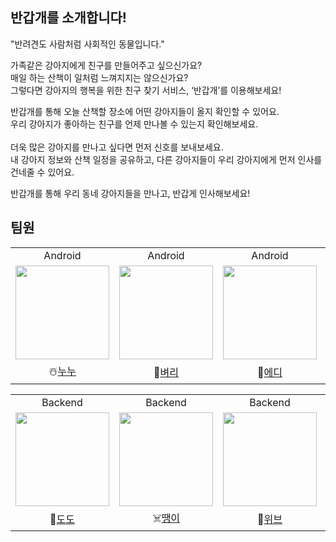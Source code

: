 ## 반갑개를 소개합니다!
"반려견도 사람처럼 사회적인 동물입니다."

가족같은 강아지에게 친구를 만들어주고 싶으신가요?<br />
매일 하는 산책이 일처럼 느껴지지는 않으신가요?<br />
그렇다면 강아지의 행복을 위한 친구 찾기 서비스, ‘반갑개’를 이용해보세요!

반갑개를 통해 오늘 산책할 장소에 어떤 강아지들이 올지 확인할 수 있어요.<br />
우리 강아지가 좋아하는 친구를 언제 만나볼 수 있는지 확인해보세요.<br />
<br />
더욱 많은 강아지를 만나고 싶다면 먼저 신호를 보내보세요.<br />
내 강아지 정보와 산책 일정을 공유하고, 다른 강아지들이 우리 강아지에게 먼저 인사를 건네줄 수 있어요.

반갑개를 통해 우리 동네 강아지들을 만나고, 반갑게 인사해보세요!

## 팀원 
<table align="center">
  <tr>
    <td align="center">Android</td>
    <td align="center">Android</td>
    <td align="center">Android</td>
    <td align="center">Android</td>
  </tr>
  <tr>
    <td>
      <a href="https://github.com/jinuemong">
        <img src="https://avatars.githubusercontent.com/u/85734140?v=4" width="150" style="max-width: 100%;">
      </a>
    </td>
    <td>
      <a href="https://github.com/gaeun5744">
        <img src="https://avatars.githubusercontent.com/u/92314556?v=4" width="150" style="max-width: 100%;">
      </a>
    </td>
    <td>
      <a href="https://github.com/junjange">
        <img src="https://avatars.githubusercontent.com/u/69571848?v=4" width="150" style="max-width: 100%;">
      </a>
    </td>
    <td>
      <a href="https://github.com/dpcks0509">
        <img src="https://avatars.githubusercontent.com/u/102402485?v=4" width="150" style="max-width: 100%;">
      </a>
    </td>
  <tr>
  <tr>
    <td align="center">
      ☃️<a href="https://github.com/jinuemong">누누</a>
    </td>
    <td align="center">
      🌟<a href="https://github.com/gaeun5744">벼리</a>
    </td>
    <td align="center">
      🦊<a href="https://github.com/junjange">에디</a>
    </td>
    <td align="center">
      🐶<a href="https://github.com/dpcks0509">채드</a>
    </td>
  </tr>
</table>
<table align="center">
  <tr>
    <td align="center">Backend</td>
    <td align="center">Backend</td>
    <td align="center">Backend</td>
    <td align="center">Backend</td>
  </tr>
  <tr>
    <td>
      <a href="https://github.com/ehtjsv2">
        <img src="https://avatars.githubusercontent.com/u/79188587?v=4" width="150" style="max-width: 100%;">
      </a>
    </td>
    <td>
      <a href="https://github.com/J-I-H-O">
        <img src="https://avatars.githubusercontent.com/u/110461155?v=4" width="150" style="max-width: 100%;">
      </a>
    </td>
    <td>
      <a href="https://github.com/jimi567">
        <img src="https://avatars.githubusercontent.com/u/28584160?s=400&u=fec19721dfc3f34b532b8dd638f8b091dee8805f&v=4" width="150" style="max-width: 100%;">
      </a>
    </td>
    <td>
      <a href="https://github.com/takoyakimchi">
        <img src="https://avatars.githubusercontent.com/u/37261785?v=4" width="150" style="max-width: 100%;">
      </a>
    </td>
  <tr>
  <tr>
    <td align="center">
      🦤<a href="https://github.com/ehtjsv2">도도</a>
    </td>
    <td align="center">
      ☠️<a href="https://github.com/J-I-H-O">땡이</a>
    </td>
    <td align="center">
      🚬<a href="https://github.com/jimi567">위브</a>
    </td>
    <td align="center">
      😼<a href="https://github.com/takoyakimchi">트레</a>
    </td>
  </tr>
</table>

<br>
